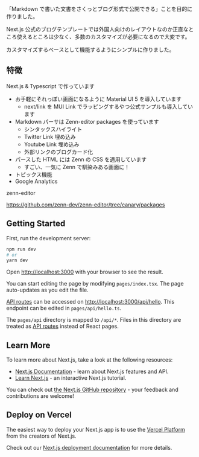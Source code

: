 「Markdown で書いた文書をさくっとブログ形式で公開できる」ことを目的に作りました。

Next.js 公式のブログテンプレートでは外国人向けのレイアウトなのか正直なところ使えるところは少なく、多数のカスタマイズが必要になるので大変です。

カスタマイズするベースとして機能するようにシンプルに作りました。

## 特徴

Next.js & Typescript で作っています

- お手軽にそれっぽい画面になるように Material UI 5 を導入しています
  - next/link を MUI Link でラッピングするやつ公式サンプルも導入しています
- Markdown パーサは Zenn-editor packages を使っています
  - シンタックスハイライト
  - Twitter Link 埋め込み
  - Youtube Link 埋め込み
  - 外部リンクのブログカード化
- パースした HTML には Zenn の CSS を適用しています
  - すごい、一気に Zenn で馴染みある画面に！
- トピックス機能
- Google Analytics

zenn-editor

https://github.com/zenn-dev/zenn-editor/tree/canary/packages

## Getting Started

First, run the development server:

```bash
npm run dev
# or
yarn dev
```

Open [http://localhost:3000](http://localhost:3000) with your browser to see the result.

You can start editing the page by modifying `pages/index.tsx`. The page auto-updates as you edit the file.

[API routes](https://nextjs.org/docs/api-routes/introduction) can be accessed on [http://localhost:3000/api/hello](http://localhost:3000/api/hello). This endpoint can be edited in `pages/api/hello.ts`.

The `pages/api` directory is mapped to `/api/*`. Files in this directory are treated as [API routes](https://nextjs.org/docs/api-routes/introduction) instead of React pages.

## Learn More

To learn more about Next.js, take a look at the following resources:

- [Next.js Documentation](https://nextjs.org/docs) - learn about Next.js features and API.
- [Learn Next.js](https://nextjs.org/learn) - an interactive Next.js tutorial.

You can check out [the Next.js GitHub repository](https://github.com/vercel/next.js/) - your feedback and contributions are welcome!

## Deploy on Vercel

The easiest way to deploy your Next.js app is to use the [Vercel Platform](https://vercel.com/new?utm_medium=default-template&filter=next.js&utm_source=create-next-app&utm_campaign=create-next-app-readme) from the creators of Next.js.

Check out our [Next.js deployment documentation](https://nextjs.org/docs/deployment) for more details.
